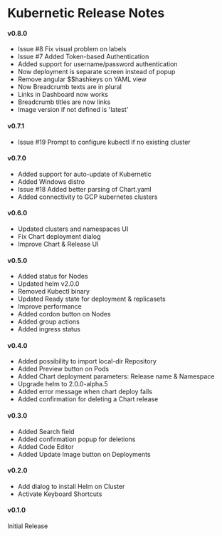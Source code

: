 # Kubernetic Release Notes

#### v0.8.0

* Issue #8 Fix visual problem on labels
* Issue #7 Added Token-based Authentication
* Added support for username/password authentication
* Now deployment is separate screen instead of popup
* Remove angular $$hashkeys on YAML view
* Now Breadcrumb texts are in plural
* Links in Dashboard now works
* Breadcrumb titles are now links
* Image version if not defined is 'latest'

#### v0.7.1

* Issue #19 Prompt to configure kubectl if no existing cluster

#### v0.7.0

* Added support for auto-update of Kubernetic
* Added Windows distro
* Issue #18 Added better parsing of Chart.yaml
* Added connectivity to GCP kubernetes clusters

#### v0.6.0

* Updated clusters and namespaces UI
* Fix Chart deployment dialog
* Improve Chart & Release UI

#### v0.5.0

* Added status for Nodes
* Updated helm v2.0.0
* Removed Kubectl binary
* Updated Ready state for deployment & replicasets
* Improve performance
* Added cordon button on Nodes
* Added group actions
* Added ingress status

#### v0.4.0

* Added possibility to import local-dir Repository
* Added Preview button on Pods
* Added Chart deployment parameters: Release name & Namespace
* Upgrade helm to 2.0.0-alpha.5
* Added error message when chart deploy fails
* Added confirmation for deleting a Chart release

#### v0.3.0

* Added Search field
* Added confirmation popup for deletions
* Added Code Editor
* Added Update Image button on Deployments

#### v0.2.0

* Add dialog to install Helm on Cluster
* Activate Keyboard Shortcuts

#### v0.1.0

Initial Release
